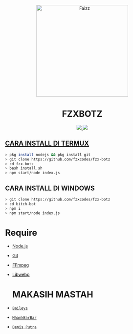 <div align="center">
<img src="https://avatars.githubusercontent.com/u/76629978?v=4" alt="Faizz" width="300" />

# FZXBOTZ

>
>
>
</div>
<p align="center">
  <a href="https://instagram.com/faiz_x.v"><img src="https://img.shields.io/badge/Instagram-E4405F?style=for-the-badge&logo=instagram&logoColor=white"/> 
  <a href="https://wa.me/6285793887010"><img src="https://img.shields.io/badge/WhatsApp-25D366?style=for-the-badge&logo=whatsapp&logoColor=white" />
</p>

## CARA INSTALL DI TERMUX
```bash
> pkg install nodejs && pkg install git
> git clone https://github.com/fzxcodes/fzx-botz
> cd fzx-botz
> bash install.sh
> npm start/node index.js
```
## CARA INSTALL DI WINDOWS
```bash
> git clone https://github.com/fzxcodes/fzx-botz
> cd bitch-bot
> npm i
> npm start/node index.js
```

# Require
* [Node.js](https://nodejs.org/en/)
* [Git](https://git-scm.com/downloads)
* [FFmpeg](https://github.com/BtbN/FFmpeg-Builds/releases/download/autobuild-2020-12-08-13-03/ffmpeg-n4.3.1-26-gca55240b8c-win64-gpl-4.3.zip)
* [Libwebp](https://developers.google.com/speed/webp/download)

  # MAKASIH MASTAH
* [`Baileys`](https://github.com/adiwajshing/Baileys)
* [`MhankBarBar`](https://github.com/MhankBarBar)
* [`Denis Putra`](https://github.com/dcode-denpa)
  
  
